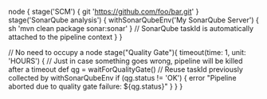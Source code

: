 node {
  stage('SCM') {
    git 'https://github.com/foo/bar.git'
  }
  stage('SonarQube analysis') {
    withSonarQubeEnv('My SonarQube Server') {
      sh 'mvn clean package sonar:sonar'
    } // SonarQube taskId is automatically attached to the pipeline context
  }
}
 
// No need to occupy a node
stage("Quality Gate"){
  timeout(time: 1, unit: 'HOURS') { // Just in case something goes wrong, pipeline will be killed after a timeout
    def qg = waitForQualityGate() // Reuse taskId previously collected by withSonarQubeEnv
    if (qg.status != 'OK') {
      error "Pipeline aborted due to quality gate failure: ${qg.status}"
    }
  }
}

